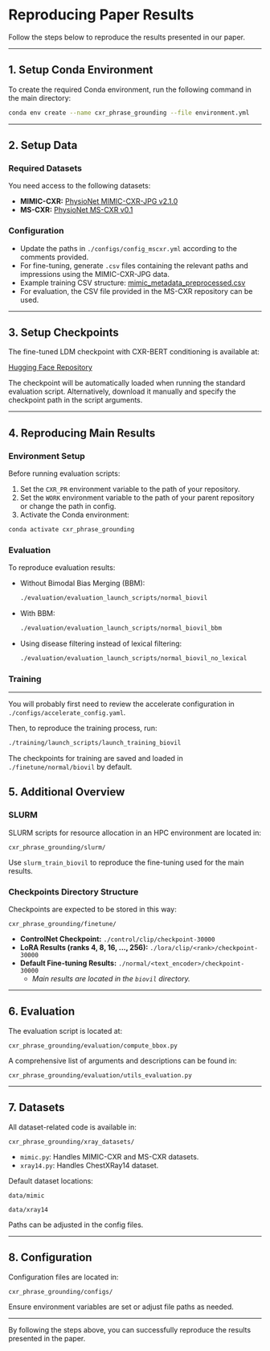 # Reproducing Paper Results

Follow the steps below to reproduce the results presented in our paper.

---

## 1. Setup Conda Environment

To create the required Conda environment, run the following command in the main directory:

```bash
conda env create --name cxr_phrase_grounding --file environment.yml
```

---

## 2. Setup Data

### Required Datasets

You need access to the following datasets:

- **MIMIC-CXR:** [PhysioNet MIMIC-CXR-JPG v2.1.0](https://physionet.org/content/mimic-cxr-jpg/2.1.0/)
- **MS-CXR:** [PhysioNet MS-CXR v0.1](https://physionet.org/content/ms-cxr/0.1/)

### Configuration

- Update the paths in `./configs/config_mscxr.yml` according to the comments provided.
- For fine-tuning, generate `.csv` files containing the relevant paths and impressions using the MIMIC-CXR-JPG data.
- Example training CSV structure: [mimic_metadata_preprocessed.csv](https://github.com/MischaD/chest-distillation/blob/master/experiments/mimic_metadata_preprocessed.csv)
- For evaluation, the CSV file provided in the MS-CXR repository can be used.

---

## 3. Setup Checkpoints

The fine-tuned LDM checkpoint with CXR-BERT conditioning is available at:

[Hugging Face Repository](https://huggingface.co/FelixNuetzel/cxr_bert_ldm/)

The checkpoint will be automatically loaded when running the standard evaluation script. Alternatively, download it manually and specify the checkpoint path in the script arguments.

---

## 4. Reproducing Main Results

### Environment Setup

Before running evaluation scripts:

1. Set the `CXR_PR` environment variable to the path of your repository.
2. Set the `WORK` environment variable to the path of your parent repository or change the path in config.
3. Activate the Conda environment:

```bash
conda activate cxr_phrase_grounding
```

### Evaluation

To reproduce evaluation results:

- Without Bimodal Bias Merging (BBM):
  ```bash
  ./evaluation/evaluation_launch_scripts/normal_biovil
  ```
- With BBM:
  ```bash
  ./evaluation/evaluation_launch_scripts/normal_biovil_bbm
  ```
- Using disease filtering instead of lexical filtering:
  ```bash
  ./evaluation/evaluation_launch_scripts/normal_biovil_no_lexical
  ```

### Training

---

You will probably first need to review the accelerate configuration in 
`./configs/accelerate_config.yaml`.

Then, to reproduce the training process, run:

```bash
./training/launch_scripts/launch_training_biovil
```

The checkpoints for training are saved and loaded in `./finetune/normal/biovil` by default.


## 5. Additional Overview

### SLURM

SLURM scripts for resource allocation in an HPC environment are located in:

```
cxr_phrase_grounding/slurm/
```

Use `slurm_train_biovil` to reproduce the fine-tuning used for the main results.

### Checkpoints Directory Structure

Checkpoints are expected to be stored in this way:

```
cxr_phrase_grounding/finetune/
```

- **ControlNet Checkpoint:** `./control/clip/checkpoint-30000`
- **LoRA Results (ranks 4, 8, 16, ..., 256):** `./lora/clip/<rank>/checkpoint-30000`
- **Default Fine-tuning Results:** `./normal/<text_encoder>/checkpoint-30000`
  - *Main results are located in the `biovil` directory.*

---

## 6. Evaluation

The evaluation script is located at:

```
cxr_phrase_grounding/evaluation/compute_bbox.py
```

A comprehensive list of arguments and descriptions can be found in:

```
cxr_phrase_grounding/evaluation/utils_evaluation.py
```

---

## 7. Datasets

All dataset-related code is available in:

```
cxr_phrase_grounding/xray_datasets/
```

- `mimic.py`: Handles MIMIC-CXR and MS-CXR datasets.
- `xray14.py`: Handles ChestXRay14 dataset.

Default dataset locations:

```
data/mimic
```
```
data/xray14
```

Paths can be adjusted in the config files.

---

## 8. Configuration

Configuration files are located in:

```
cxr_phrase_grounding/configs/
```

Ensure environment variables are set or adjust file paths as needed.

---

By following the steps above, you can successfully reproduce the results presented in the paper.

